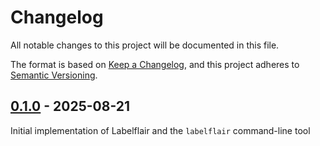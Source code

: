 <!-- markdownlint-disable-file MD024 -->

# Changelog

All notable changes to this project will be documented in this file.

The format is based on [Keep a Changelog](https://keepachangelog.com/en/1.0.0/),
and this project adheres to
[Semantic Versioning](https://semver.org/spec/v2.0.0.html).

## [0.1.0] - 2025-08-21

Initial implementation of Labelflair and the `labelflair` command-line tool

[0.1.0]: https://github.com/jdno/labelflair/releases/tag/v0.1.0
